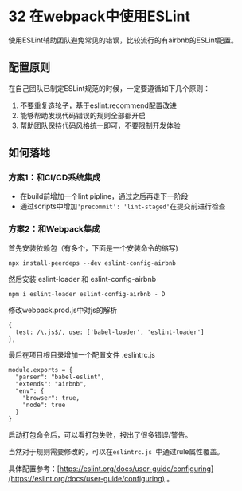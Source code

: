 # 32 在webpack中使用ESLint

使用ESLint辅助团队避免常见的错误，比较流行的有airbnb的ESLint配置。

## 配置原则
在自己团队已制定ESLint规范的时候，一定要遵循如下几个原则：

1. 不要重复造轮子，基于eslint:recommend配置改进
2. 能够帮助发现代码错误的规则全部都开启
3. 帮助团队保持代码风格统一即可，不要限制开发体验


## 如何落地

### 方案1：和CI/CD系统集成

- 在build前增加一个lint pipline，通过之后再走下一阶段
- 通过scripts中增加`'precommit': 'lint-staged'`在提交前进行检查

### 方案2：和Webpack集成

首先安装依赖包（有多个，下面是一个安装命令的缩写)

```
npx install-peerdeps --dev eslint-config-airbnb
```

然后安装 eslint-loader  和 eslint-config-airbnb

```
npm i eslint-loader eslint-config-airbnb - D
```

修改webpack.prod.js中对js的解析

```
{
  test: /\.js$/, use: ['babel-loader', 'eslint-loader']
},
```

最后在项目根目录增加一个配置文件 .eslintrc.js

```
module.exports = {
  "parser": "babel-eslint",
  "extends": "airbnb",
  "env": {
    "browser": true,
    "node": true
  }
}
```

启动打包命令后，可以看打包失败，报出了很多错误/警告。

当然对于规则需要修改的，可以在`eslintrc.js `中通过rule属性覆盖。

具体配置参考：[https://eslint.org/docs/user-guide/configuring](https://eslint.org/docs/user-guide/configuring) 。









